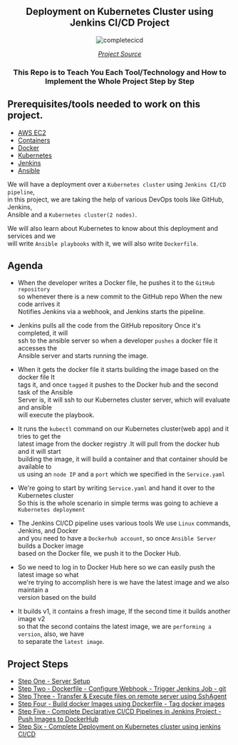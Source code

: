 <div align="center">

## Deployment on Kubernetes Cluster using Jenkins CI/CD Project

![completecicd](https://user-images.githubusercontent.com/109822667/234435363-3324cf3c-f48c-40cb-b389-cc0a6d8546ff.png)

[*Project Source*](https://www.udemy.com/course/valaxy-devops/)

### This Repo is to Teach You Each Tool/Technology and How to Implement the Whole Project Step by Step 

</div>

## Prerequisites/tools needed to work on this project. 
 
- [AWS EC2](https://www.youtube.com/watch?v=KF35vdfoR3U)
- [Containers](https://www.redhat.com/en/topics/containers/whats-a-linux-container)
- [Docker](https://docs.docker.com/get-started/overview/)
- [Kubernetes](https://github.com/Krishnamohan-Yerrabilli/Kubernetes-hands-on)
- [Jenkins](https://www.jenkins.io/doc/tutorials/)
- [Ansible](https://docs.ansible.com/ansible/latest/getting_started/index.html)

We will have a deployment over a `Kubernetes cluster` using `Jenkins CI/CD pipeline`,  <br>
in this project, we are taking the help of various DevOps tools like GitHub, Jenkins, <br>
Ansible and a `Kubernetes cluster(2 nodes)`.

We will also learn about Kubernetes to know about this deployment and services and we  <br>
will write `Ansible playbooks` with it, we will also write `Dockerfile`.

## Agenda 

 - When the developer writes a Docker file, he pushes it to the `GitHub repository`  <br>
   so whenever there is a new commit to the GitHub repo When the new code arrives it  <br>
   Notifies Jenkins via a webhook, and Jenkins starts the pipeline.

 - Jenkins pulls all the code from the GitHub repository Once it's completed, it will <br>
  ssh to the ansible server so when a developer `pushes` a docker file it accesses the  <br>
  Ansible server and starts running the image.

 - When it gets the docker file it starts building the image based on the docker file It  <br>
  tags it, and once `tagged` it pushes to the Docker hub and the second task of the Ansible  <br>
  Server is, it will ssh to our Kubernetes cluster server, which will evaluate and ansible  <br>
  will execute the playbook.

 - It runs the `kubectl` command on our Kubernetes cluster(web app) and it tries to get the  <br>
  latest image from the docker registry .It will pull from the docker hub and it will start <br>
  building the image, it will build a container and that container should be available to <br>
  us using an `node IP` and a `port` which we specified in the `Service.yaml`

 - We're going to start by writing `Service.yaml` and hand it over to the Kubernetes cluster <br>
  So this is the whole scenario in simple terms was going to achieve a `Kubernetes deployment`

 - The Jenkins CI/CD pipeline uses various tools We use `Linux` commands, Jenkins, and Docker <br>
   and you need to have a `Dockerhub account`, so once `Ansible Server` builds a Docker image <br>
   based on the Docker file, we push it to the Docker Hub.

 - So we need to log in to Docker Hub here so we can easily push the latest image so what  <br>
   we're trying to accomplish here is we have the latest image and we also maintain a <br>
   version based on the build

 - It builds v1, it contains a fresh image, If the second time it builds another image v2 <br>
 so that the second contains the latest image, we are `performing a version`, also, we have <br>
 to separate the `latest image`.
 
## Project Steps

- [Step One - Server Setup](https://github.com/Krishnamohan-Yerrabilli/Deployment-on-K8s-cluster-using-jenkins-CI-CD/tree/main/Server%20Setup) 
- [Step Two - Dockerfile - Configure Webhook - Trigger Jenkins Job - git](https://github.com/Krishnamohan-Yerrabilli/Deployment-on-K8s-cluster-using-jenkins-CI-CD/tree/main/Dockerfile%20-%20Configure%20Webhook%20-%20Trigger%20Jenkins%20Job%20-%20git) 
- [Step Three - Transfer & Execute files on remote server using SshAgent](https://github.com/Krishnamohan-Yerrabilli/Deployment-on-K8s-cluster-using-jenkins-CI-CD/tree/main/Transfer%20%26%20Execute%20files%20on%20remote%20server%20using%20SshAgent)
- [Step Four - Build docker Images using Dockerfile - Tag docker images](https://github.com/Krishnamohan-Yerrabilli/Deployment-on-K8s-cluster-using-jenkins-CI-CD/tree/main/Build%20docker%20Images%20using%20Dockerfile%20-%20Tag%20docker%20images)
- [Step Five - Complete Declarative CI/CD Pipelines in Jenkins Project - Push Images to DockerHub](https://github.com/Krishnamohan-Yerrabilli/Deployment-on-K8s-cluster-using-jenkins-CI-CD/tree/main/Complete%20Declarative%20CI-CD%20Pipelines%20in%20Jenkins%20Project%20-%20Push%20Images%20to%20DockerHub)
- [Step Six - Complete Deployment on Kubernetes cluster using jenkins CI/CD](https://github.com/Krishnamohan-Yerrabilli/Deployment-on-K8s-cluster-using-jenkins-CI-CD/tree/main/Complete%20Deployment%20on%20Kubernetes%20cluster%20using%20jenkins%20CI-CD)

